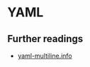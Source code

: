# YAML

## Further readings

- [yaml-multiline.info]

[yaml-multiline.info]: https://yaml-multiline.info
